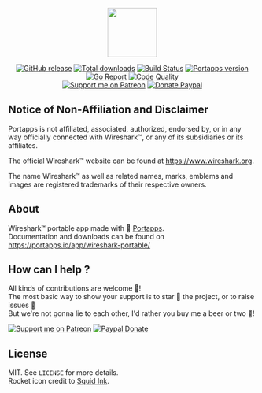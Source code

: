 <p align="center"><a href="https://portapps.io/app/wireshark-portable/" target="_blank"><img width="100" src="https://github.com/portapps/wireshark-portable/blob/master/res/papp.png"></a></p>

<p align="center">
  <a href="https://portapps.io/app/wireshark-portable/#download"><img src="https://img.shields.io/github/release/portapps/wireshark-portable.svg?style=flat-square" alt="GitHub release"></a>
  <a href="https://portapps.io/app/wireshark-portable/#download"><img src="https://img.shields.io/github/downloads/portapps/wireshark-portable/total.svg?style=flat-square" alt="Total downloads"></a>
  <a href="https://travis-ci.com/portapps/wireshark-portable"><img src="https://img.shields.io/travis/com/portapps/wireshark-portable/master.svg?style=flat-square" alt="Build Status"></a>
  <a href="https://github.com/portapps/portapps"><img src="https://img.shields.io/badge/portapps-1.28.0-479fdb.svg?style=flat-square" alt="Portapps version"></a>
  <a href="https://goreportcard.com/report/github.com/portapps/wireshark-portable"><img src="https://goreportcard.com/badge/github.com/portapps/wireshark-portable?style=flat-square" alt="Go Report"></a>
  <a href="https://www.codacy.com/app/portapps/wireshark-portable"><img src="https://img.shields.io/codacy/grade/3b1541542e2a43f286361d495aeb7266.svg?style=flat-square" alt="Code Quality"></a>
  <br /><a href="https://www.patreon.com/crazymax"><img src="https://img.shields.io/badge/donate-patreon-f96854.svg?logo=patreon&style=flat-square" alt="Support me on Patreon"></a>
  <a href="https://www.paypal.me/crazyws"><img src="https://img.shields.io/badge/donate-paypal-00457c.svg?logo=paypal&style=flat-square" alt="Donate Paypal"></a>
</p>

## Notice of Non-Affiliation and Disclaimer

Portapps is not affiliated, associated, authorized, endorsed by, or in any way officially connected with Wireshark™, or any of its subsidiaries or its affiliates.

The official Wireshark™ website can be found at https://www.wireshark.org.

The name Wireshark™ as well as related names, marks, emblems and images are registered trademarks of their respective owners.

## About

Wireshark™ portable app made with 🚀 [Portapps](https://portapps.io).<br />
Documentation and downloads can be found on https://portapps.io/app/wireshark-portable/

## How can I help ?

All kinds of contributions are welcome :raised_hands:!<br />
The most basic way to show your support is to star :star2: the project, or to raise issues :speech_balloon:<br />
But we're not gonna lie to each other, I'd rather you buy me a beer or two :beers:!

[![Support me on Patreon](https://portapps.io/img/donate/patreon.png)](https://www.patreon.com/crazymax) 
[![Paypal Donate](https://portapps.io/img/donate/paypal.png)](https://www.paypal.me/crazyws)

## License

MIT. See `LICENSE` for more details.<br />
Rocket icon credit to [Squid Ink](http://thesquid.ink).
